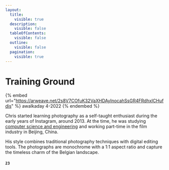 ```yaml
---
layout:
  title:
    visible: true
  description:
    visible: false
  tableOfContents:
    visible: false
  outline:
    visible: false
  pagination:
    visible: true
---
```


# Training Ground

{% embed url="https://arweave.net/2s8V7COfuK32VaXHDAyInocahSsGR4FRdhxICHufdis" %}
awalkaday 4-2022
{% endembed %}

Chris started learning photography as a self-taught enthusiast during the early years of Instagram, around 2013. At the time, he was studying [computer science and engineering](https://en.wikipedia.org/wiki/Computer\_science\_and\_engineering) and working part-time in the film industry in Beijing, China.&#x20;

His style combines traditional photography techniques with digital editing tools. The photographs are monochrome with a 1:1 aspect ratio and capture the timeless charm of the Belgian landscape.

#### `23`
